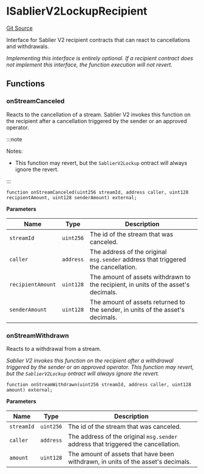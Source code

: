 # ISablierV2LockupRecipient
[Git Source](https://github.com/sablierhq/v2-core/blob/cc0ad3978d3901ec331d3c24fbc36ee2b5a297c0/protocol/technical-reference-v2/interfaces)

Interface for Sablier V2 recipient contracts that can react to cancellations and withdrawals.

*Implementing this interface is entirely optional. If a recipient contract does not implement this interface,
the function execution will not revert.*


## Functions
### onStreamCanceled

Reacts to the cancellation of a stream. Sablier V2 invokes this function on the recipient
after a cancellation triggered by the sender or an approved operator.

:::note

Notes:
- This function may revert, but the `SablierV2Lockup` ontract will always ignore the revert.

:::



```solidity
function onStreamCanceled(uint256 streamId, address caller, uint128 recipientAmount, uint128 senderAmount) external;
```
**Parameters**

|Name|Type|Description|
|----|----|-----------|
|`streamId`|`uint256`|The id of the stream that was canceled.|
|`caller`|`address`|The address of the original `msg.sender` address that triggered the cancellation.|
|`recipientAmount`|`uint128`|The amount of assets withdrawn to the recipient, in units of the asset's decimals.|
|`senderAmount`|`uint128`|The amount of assets returned to the sender, in units of the asset's decimals.|


### onStreamWithdrawn

Reacts to a withdrawal from a stream.

*Sablier V2 invokes this function on the recipient after a withdrawal triggered by the sender or
an approved operator.
This function may revert, but the `SablierV2Lockup` ontract will always ignore the revert.*


```solidity
function onStreamWithdrawn(uint256 streamId, address caller, uint128 amount) external;
```
**Parameters**

|Name|Type|Description|
|----|----|-----------|
|`streamId`|`uint256`|The id of the stream that was canceled.|
|`caller`|`address`|The address of the original `msg.sender` address that triggered the cancellation.|
|`amount`|`uint128`|The amount of assets that have been withdrawn, in units of the asset's decimals.|


